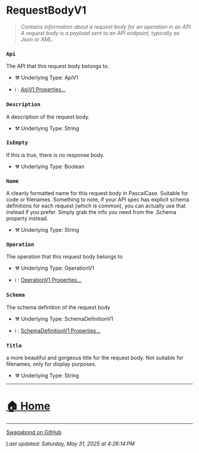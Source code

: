 # RequestBodyV1

> *Contains information about a request body for an operation in an API. A request body is a payload sent to an API endpoint, typically as Json or XML.* 


### `Api`

The API that this request body belongs to.



* ⚒️ Underlying Type: ApiV1

* ℹ️ : [ApiV1 Properties...](./ApiV1.md)



### `Description`

A description of the request body.



* ⚒️ Underlying Type: String



### `IsEmpty`

If this is true, there is no response body.



* ⚒️ Underlying Type: Boolean



### `Name`

A cleanly formatted name for this request body in PascalCase. Suitable for code or filenames. Something to note, if your API spec has explicit schema definitions for each request (which is common), you can actually use that instead if you prefer.  Simply grab the info you need from the .Schema property instead.



* ⚒️ Underlying Type: String



### `Operation`

The operation that this request body belongs to



* ⚒️ Underlying Type: OperationV1

* ℹ️ : [OperationV1 Properties...](./OperationV1.md)



### `Schema`

The schema definition of the request body



* ⚒️ Underlying Type: SchemaDefinitionV1

* ℹ️ : [SchemaDefinitionV1 Properties...](./SchemaDefinitionV1.md)



### `Title`

a more beautiful and gorgeous title for the request body. Not suitable for filenames, only for display purposes.



* ⚒️ Underlying Type: String



___


# [🏠 Home](./ApiV1.md)


___

[Swagabond on GitHub](https://github.com/jordanbleu/swagabond)

*Last updated: Saturday, May 31, 2025 at 4:26:14 PM*

